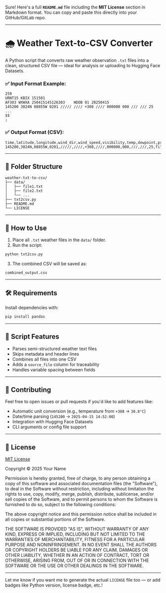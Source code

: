Sure! Here's a full **`README.md`** file including the **MIT License** section in Markdown format. You can copy and paste this directly into your GitHub/GitLab repo.

---

# 🌧️ Weather Text-to-CSV Converter

A Python script that converts raw weather observation `.txt` files into a clean, structured CSV file — ideal for analysis or uploading to Hugging Face Datasets.

### ✅ Input Format Example:
```
259 
URNT15 KBIX 151501
AF303 WXWXA 250415145126303    HDOB 01 20250415
145200 3024N 08855W 0201 ///// //// +308 //// 000000 000 /// /// 25
...
$$
;
```

### ✅ Output Format (CSV):
```csv
time,latitude,longitude,wind_dir,wind_speed,visibility,temp,dewpoint,pressure,precipitation_1hr,precipitation_6hr,precipitation_24hr,snow_depth,source_file
145200,3024N,08855W,0201,/////,////,+308,////,000000,000,///,///,25,file1.txt
```

---

## 📁 Folder Structure

```
weather-txt-to-csv/
├── data/
│   ├── file1.txt
│   ├── file2.txt
│   └── ...
├── txt2csv.py
├── README.md
└── LICENSE
```

---

## 🚀 How to Use

1. Place all `.txt` weather files in the `data/` folder.
2. Run the script:

```bash
python txt2csv.py
```

3. The combined CSV will be saved as:

```
combined_output.csv
```

---

## 🛠️ Requirements

Install dependencies with:

```bash
pip install pandas
```

---

## 📝 Script Features

- Parses semi-structured weather text files
- Skips metadata and header lines
- Combines all files into one CSV
- Adds a `source_file` column for traceability
- Handles variable spacing between fields

---

## 🤝 Contributing

Feel free to open issues or pull requests if you'd like to add features like:

- Automatic unit conversion (e.g., temperature from `+308` → `30.8°C`)
- Date/time parsing (`145200` → `2025-04-15 14:52:00`)
- Integration with Hugging Face Datasets
- CLI arguments or config file support

---

## 📄 License

[MIT License](LICENSE)

Copyright © 2025 Your Name

Permission is hereby granted, free of charge, to any person obtaining a copy of this software and associated documentation files (the "Software"), to deal in the Software without restriction, including without limitation the rights to use, copy, modify, merge, publish, distribute, sublicense, and/or sell copies of the Software, and to permit persons to whom the Software is furnished to do so, subject to the following conditions:

The above copyright notice and this permission notice shall be included in all copies or substantial portions of the Software.

THE SOFTWARE IS PROVIDED "AS IS", WITHOUT WARRANTY OF ANY KIND, EXPRESS OR IMPLIED, INCLUDING BUT NOT LIMITED TO THE WARRANTIES OF MERCHANTABILITY, FITNESS FOR A PARTICULAR PURPOSE AND NONINFRINGEMENT. IN NO EVENT SHALL THE AUTHORS OR COPYRIGHT HOLDERS BE LIABLE FOR ANY CLAIM, DAMAGES OR OTHER LIABILITY, WHETHER IN AN ACTION OF CONTRACT, TORT OR OTHERWISE, ARISING FROM, OUT OF OR IN CONNECTION WITH THE SOFTWARE OR THE USE OR OTHER DEALINGS IN THE SOFTWARE.

---

Let me know if you want me to generate the actual `LICENSE` file too — or add badges like Python version, license badge, etc.!

